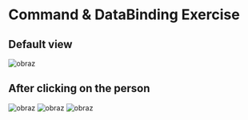 # Command & DataBinding Exercise 

## Default view
![obraz](https://github.com/user-attachments/assets/ece3de07-413e-4c90-a261-349c01a25809)

## After clicking on the person
![obraz](https://github.com/user-attachments/assets/10db5a01-f609-4a07-9b57-6dd7575d6b88)
![obraz](https://github.com/user-attachments/assets/3c74d8e4-ecba-4a39-be7d-054237d64f66)
![obraz](https://github.com/user-attachments/assets/4f77bad9-e7f6-4bec-8c26-8e914395b160)

